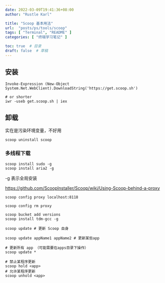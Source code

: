 ```yaml
---
date: 2022-03-09T19:41:36+08:00
author: "Rustle Karl"

title: "Scoop 基本用法"
url:  "posts/ps/tools/scoop"
tags: [ "Terminal", "README" ]
categories: [ "终端学习笔记" ]

toc: true  # 目录
draft: false  # 草稿
---
```


## 安装

```shell
Invoke-Expression (New-Object System.Net.WebClient).DownloadString('https://get.scoop.sh')

# or shorter
iwr -useb get.scoop.sh | iex
```

## 卸载

实在是污染环境变量，不好用

```shell
scoop uninstall scoop
```

### 多线程下载

```shell
scoop install sudo -g
scoop install aria2 -g
```

-g 表示全局安装

https://github.com/ScoopInstaller/Scoop/wiki/Using-Scoop-behind-a-proxy

```shell
scoop config proxy localhost:8118
```

```shell
scoop config rm proxy
```

```shell
scoop bucket add versions
scoop install tdm-gcc -g
```

```shell
scoop update # 更新 Scoop 自身

scoop update appName1 appName2 # 更新某些app

# 更新所有 app （可能需要在apps目录下操作）
scoop update *

# 禁止某程序更新
scoop hold <app>
# 允许某程序更新
scoop unhold <app>
```
